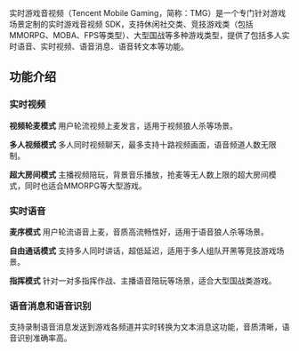 实时游戏音视频（Tencent Mobile Gaming，简称：TMG）是一个专门针对游戏场景定制的实时游戏音视频 SDK，支持休闲社交类、竞技游戏类（包括 MMORPG、MOBA、FPS等类型）、大型国战等多种游戏类型，提供了包括多人实时语音、实时视频、语音消息、语音转文本等功能。
## 功能介绍
### 实时视频
**视频轮麦模式**
用户轮流视频上麦发言，适用于视频狼人杀等场景。

**多人视频模式**
多人同时视频聊天，最多支持十路视频画面，语音频道人数无限制。

**超大房间模式**
主播视频陪玩，背景音乐播放，抢麦等无人数上限的超大房间模式，同时也适合MMORPG等大型游戏。
### 实时语音
**麦序模式**
用户轮流语音上麦，音质高流畅性好，适用于语音狼人杀等场景。

**自由通话模式**
支持多人同时讲话，超低延迟，适用于多人组队开黑等竞技游戏场景。

**指挥模式**
针对一对多指挥作战、主播语音陪玩等场景，适合大型国战类游戏。
### 语音消息和语音识别
支持录制语音消息发送到游戏各频道并实时转换为文本消息这功能，音质清晰，语音识别准确率高。